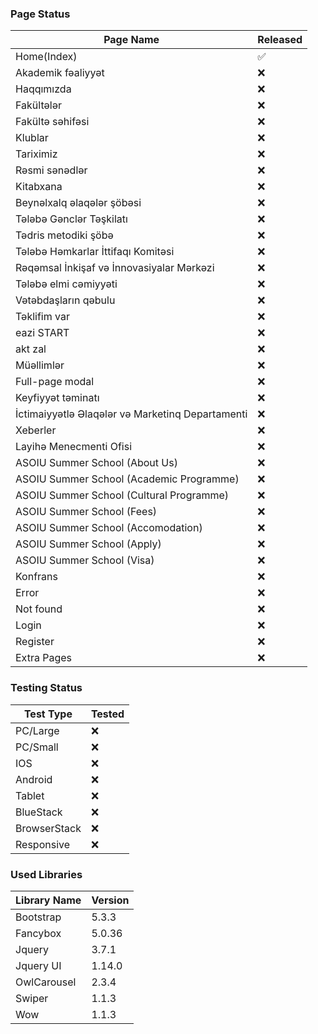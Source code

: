 ### Page Status

| Page Name                                        | Released |
|--------------------------------------------------|----------|
| Home(Index)                                      | ✅        |
| Akademik fəaliyyət                               | ❌        |
| Haqqımızda                                       | ❌        |
| Fakültələr                                       | ❌        |
| Fakültə səhifəsi                                 | ❌        |
| Klublar                                          | ❌        |
| Tariximiz                                        | ❌        |
| Rəsmi sənədlər                                   | ❌        |
| Kitabxana                                        | ❌        |
| Beynəlxalq əlaqələr şöbəsi                       | ❌        |
| Tələbə Gənclər Təşkilatı                         | ❌        |
| Tədris metodiki şöbə                             | ❌        |
| Tələbə Həmkarlar İttifaqı Komitəsi               | ❌        |
| Rəqəmsal İnkişaf və İnnovasiyalar Mərkəzi        | ❌        |
| Tələbə elmi cəmiyyəti                            | ❌        |
| Vətəbdaşların qəbulu                             | ❌        |
| Təklifim var                                     | ❌        |
| eazi START                                       | ❌        |
| akt zal                                          | ❌        |
| Müəllimlər                                       | ❌        |
| Full-page modal                                  | ❌        |
| Keyfiyyət təminatı                               | ❌        |
| İctimaiyyətlə Əlaqələr və Marketinq Departamenti | ❌        |
| Xeberler                                         | ❌        |
| Layihə Menecmenti Ofisi                          | ❌        |
| ASOIU Summer School (About Us)                   | ❌        |
| ASOIU Summer School (Academic Programme)         | ❌        |
| ASOIU Summer School (Cultural Programme)         | ❌        |
| ASOIU Summer School (Fees)                       | ❌        |
| ASOIU Summer School (Accomodation)               | ❌        |
| ASOIU Summer School (Apply)                      | ❌        |
| ASOIU Summer School (Visa)                       | ❌        |
| Konfrans                                         | ❌        |
| Error                                            | ❌        |
| Not found                                        | ❌        |
| Login                                            | ❌        |
| Register                                         | ❌        |
| Extra Pages                                      | ❌        |

### Testing Status

| Test Type      | Tested |
|----------------|--------|
| PC/Large       | ❌      |
| PC/Small       | ❌      |
| IOS            | ❌      |
| Android        | ❌      |
| Tablet         | ❌      |
| BlueStack      | ❌      |
| BrowserStack   | ❌      |
| Responsive     | ❌      |

### Used Libraries

| Library Name  | Version |
|---------------|---------|
| Bootstrap     | 5.3.3   |
| Fancybox      | 5.0.36  |
| Jquery        | 3.7.1   |
| Jquery UI     | 1.14.0  |
| OwlCarousel   | 2.3.4   |
| Swiper        | 1.1.3   |
| Wow           | 1.1.3   |